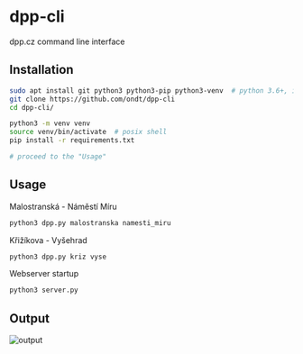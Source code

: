# dpp-cli
dpp.cz command line interface

## Installation
```bash
sudo apt install git python3 python3-pip python3-venv  # python 3.6+, ideally
git clone https://github.com/ondt/dpp-cli
cd dpp-cli/

python3 -m venv venv
source venv/bin/activate  # posix shell
pip install -r requirements.txt

# proceed to the "Usage"
```


## Usage
Malostranská - Náměstí Míru
```bash
python3 dpp.py malostranska namesti_miru
```
Křižíkova - Vyšehrad
```bash
python3 dpp.py kriz vyse
```
Webserver startup
```bash
python3 server.py
```


## Output
![output](https://i.imgur.com/AmlwSq5.png "output")
